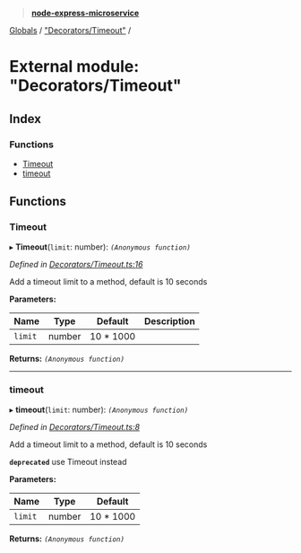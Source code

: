 > **[node-express-microservice](../README.md)**

[Globals](../globals.md) / ["Decorators/Timeout"](_decorators_timeout_.md) /

# External module: "Decorators/Timeout"

## Index

### Functions

* [Timeout](_decorators_timeout_.md#timeout)
* [timeout](_decorators_timeout_.md#timeout)

## Functions

###  Timeout

▸ **Timeout**(`limit`: number): *`(Anonymous function)`*

*Defined in [Decorators/Timeout.ts:16](https://github.com/lukebellamy053/express-microservice/blob/afd2c9a/src/Decorators/Timeout.ts#L16)*

Add a timeout limit to a method, default is 10 seconds

**Parameters:**

Name | Type | Default | Description |
------ | ------ | ------ | ------ |
`limit` | number |  10 * 1000 |   |

**Returns:** *`(Anonymous function)`*

___

###  timeout

▸ **timeout**(`limit`: number): *`(Anonymous function)`*

*Defined in [Decorators/Timeout.ts:8](https://github.com/lukebellamy053/express-microservice/blob/afd2c9a/src/Decorators/Timeout.ts#L8)*

Add a timeout limit to a method, default is 10 seconds

**`deprecated`** use Timeout instead

**Parameters:**

Name | Type | Default |
------ | ------ | ------ |
`limit` | number |  10 * 1000 |

**Returns:** *`(Anonymous function)`*